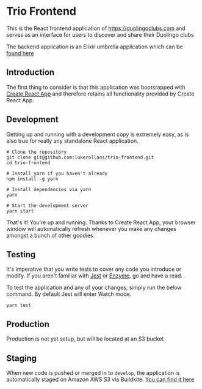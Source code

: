 # Trio Frontend

This is the React frontend application of https://duolingoclubs.com and serves
as an interface for users to discover and share their Duolingo clubs

The backend application is an Elixir umbrella application which can be [found here](https://github.com/lukerollans/trio)

## Introduction
The first thing to consider is that this application was bootsrapped with 
[Create React App](https://github.com/facebookincubator/create-react-app) and 
therefore retains all functionality provided by Create React App.

## Development
Getting up and running with a development copy is extremely easy, as is also
true for really any standalone React application.

```
# Clone the repository
git clone git@github.com:lukerollans/trio-frontend.git
cd trio-frontend

# Install yarn if you haven't already
npm install -g yarn

# Install dependencies via yarn
yarn

# Start the development server
yarn start
```

That's it! You're up and running. Thanks to Create React App, your browser window
will automatically refresh whenever you make any changes amongst a bunch of
other goodies.

## Testing
It's imperative that you write tests to cover any code you introduce or modify.
If you aren't familiar with [Jest](http://facebook.github.io/jest/) or [Enzyme](http://airbnb.io/enzyme/index.html), 
go and have a read.

To test the application and any of your changes, simply run the below command.
By default Jest will enter Watch mode.
```
yarn test
```

## Production
Production is not yet setup, but will be located at an S3 bucket

## Staging
When new code is pushed or merged in to `develop`, the application is 
automatically staged on Amazon AWS S3 via Buildkite. [You can find it here](http://trio-frontend-staging.s3-website-ap-southeast-2.amazonaws.com)
